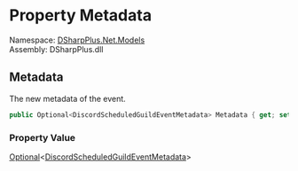 # Property Metadata

Namespace: [DSharpPlus.Net.Models](DSharpPlus.Net.Models.md)  
Assembly: DSharpPlus.dll

## <a id="DSharpPlus_Net_Models_ScheduledGuildEventEditModel_Metadata"></a>Metadata

The new metadata of the event.

```csharp
public Optional<DiscordScheduledGuildEventMetadata> Metadata { get; set; }
```

### Property Value

[Optional](DSharpPlus.Entities.Optional\-1.md)<[DiscordScheduledGuildEventMetadata](DSharpPlus.Entities.DiscordScheduledGuildEventMetadata.md)\>

